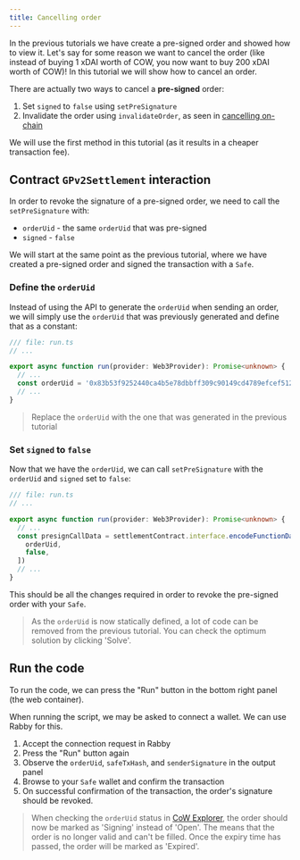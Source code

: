 ```yaml
---
title: Cancelling order
---
```


In the previous tutorials we have create a pre-signed order and showed how to view it. Let's say for some reason we want to cancel the order (like instead of buying 1 xDAI worth of COW, you now want to buy 200 xDAI worth of COW)! In this tutorial we will show how to cancel an order.

There are actually two ways to cancel a **pre-signed** order:

1. Set `signed` to `false` using `setPreSignature`
2. Invalidate the order using `invalidateOrder`, as seen in [cancelling on-chain](/tutorial/cancel-on-chain-order)

We will use the first method in this tutorial (as it results in a cheaper transaction fee).

## Contract `GPv2Settlement` interaction

In order to revoke the signature of a pre-signed order, we need to call the `setPreSignature` with:

- `orderUid` - the same `orderUid` that was pre-signed
- `signed` - `false`

We will start at the same point as the previous tutorial, where we have created a pre-signed order and signed the transaction with a `Safe`.

### Define the `orderUid`

Instead of using the API to generate the `orderUid` when sending an order, we will simply use the `orderUid` that was previously generated and define that as a constant:

```typescript
/// file: run.ts
// ...

export async function run(provider: Web3Provider): Promise<unknown> {
  // ...
  const orderUid = '0x83b53f9252440ca4b5e78dbbff309c90149cd4789efcef5128685c8ac35d3f8d075e706842751c28aafcc326c8e7a26777fe3cc2659ae2e7';
  // ...
}
```

> Replace the `orderUid` with the one that was generated in the previous tutorial

### Set `signed` to `false`

Now that we have the `orderUid`, we can call `setPreSignature` with the `orderUid` and `signed` set to `false`:

```typescript
/// file: run.ts
// ...

export async function run(provider: Web3Provider): Promise<unknown> {
  // ...
  const presignCallData = settlementContract.interface.encodeFunctionData('setPreSignature', [
    orderUid,
    false,
  ])
  // ...
}
```

This should be all the changes required in order to revoke the pre-signed order with your `Safe`.

> As the `orderUid` is now statically defined, a lot of code can be removed from the previous tutorial. You can check the optimum solution by clicking 'Solve'.

## Run the code

To run the code, we can press the "Run" button in the bottom right panel (the web container).

When running the script, we may be asked to connect a wallet. We can use Rabby for this.

1. Accept the connection request in Rabby
2. Press the "Run" button again
3. Observe the `orderUid`, `safeTxHash`, and `senderSignature` in the output panel
4. Browse to your `Safe` wallet and confirm the transaction
5. On successful confirmation of the transaction, the order's signature should be revoked.

> When checking the `orderUid` status in [CoW Explorer](https://explorer.cow.fi), the order should now be marked as 'Signing' instead of 'Open'. The means that the order is no longer valid and can't be filled. Once the expiry time has passed, the order will be marked as 'Expired'.
